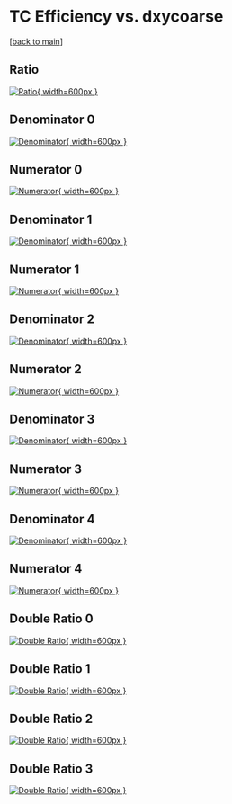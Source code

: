 # TC Efficiency vs. dxycoarse

[[back to main](./)]



## Ratio

[![Ratio](../mtv/var/TC_xtr_11_-1_eff_dxycoarse.png){ width=600px }](../mtv/var/TC_xtr_11_-1_eff_dxycoarse.pdf)

## Denominator 0

[![Denominator](../mtv/den/TC_xtr_11_-1_eff_dxycoarse_den0.png){ width=600px }](../mtv/den/TC_xtr_11_-1_eff_dxycoarse_den0.pdf)

## Numerator 0

[![Numerator](../mtv/num/TC_xtr_11_-1_eff_dxycoarse_num0.png){ width=600px }](../mtv/num/TC_xtr_11_-1_eff_dxycoarse_num0.pdf)

## Denominator 1

[![Denominator](../mtv/den/TC_xtr_11_-1_eff_dxycoarse_den1.png){ width=600px }](../mtv/den/TC_xtr_11_-1_eff_dxycoarse_den1.pdf)

## Numerator 1

[![Numerator](../mtv/num/TC_xtr_11_-1_eff_dxycoarse_num1.png){ width=600px }](../mtv/num/TC_xtr_11_-1_eff_dxycoarse_num1.pdf)

## Denominator 2

[![Denominator](../mtv/den/TC_xtr_11_-1_eff_dxycoarse_den2.png){ width=600px }](../mtv/den/TC_xtr_11_-1_eff_dxycoarse_den2.pdf)

## Numerator 2

[![Numerator](../mtv/num/TC_xtr_11_-1_eff_dxycoarse_num2.png){ width=600px }](../mtv/num/TC_xtr_11_-1_eff_dxycoarse_num2.pdf)

## Denominator 3

[![Denominator](../mtv/den/TC_xtr_11_-1_eff_dxycoarse_den3.png){ width=600px }](../mtv/den/TC_xtr_11_-1_eff_dxycoarse_den3.pdf)

## Numerator 3

[![Numerator](../mtv/num/TC_xtr_11_-1_eff_dxycoarse_num3.png){ width=600px }](../mtv/num/TC_xtr_11_-1_eff_dxycoarse_num3.pdf)

## Denominator 4

[![Denominator](../mtv/den/TC_xtr_11_-1_eff_dxycoarse_den4.png){ width=600px }](../mtv/den/TC_xtr_11_-1_eff_dxycoarse_den4.pdf)

## Numerator 4

[![Numerator](../mtv/num/TC_xtr_11_-1_eff_dxycoarse_num4.png){ width=600px }](../mtv/num/TC_xtr_11_-1_eff_dxycoarse_num4.pdf)

## Double Ratio 0

[![Double Ratio](../mtv/ratio/TC_xtr_11_-1_eff_dxycoarse_ratio0.png){ width=600px }](../mtv/ratio/TC_xtr_11_-1_eff_dxycoarse_ratio0.pdf)

## Double Ratio 1

[![Double Ratio](../mtv/ratio/TC_xtr_11_-1_eff_dxycoarse_ratio1.png){ width=600px }](../mtv/ratio/TC_xtr_11_-1_eff_dxycoarse_ratio1.pdf)

## Double Ratio 2

[![Double Ratio](../mtv/ratio/TC_xtr_11_-1_eff_dxycoarse_ratio2.png){ width=600px }](../mtv/ratio/TC_xtr_11_-1_eff_dxycoarse_ratio2.pdf)

## Double Ratio 3

[![Double Ratio](../mtv/ratio/TC_xtr_11_-1_eff_dxycoarse_ratio3.png){ width=600px }](../mtv/ratio/TC_xtr_11_-1_eff_dxycoarse_ratio3.pdf)

